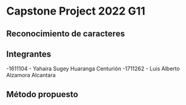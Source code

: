 # Capstone Project 2022 G11

## Reconocimiento de caracteres

## Integrantes
-1611104 - Yahaira Sugey Huaranga Centurión
-1711262 - Luis Alberto Alzamora Alcantara

## Método propuesto


